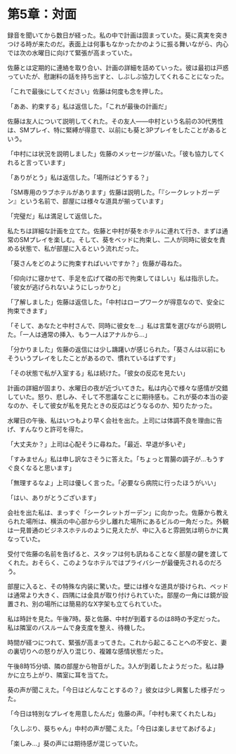 # 第5章：対面

録音を聞いてから数日が経った。私の中で計画は固まっていた。葵に真実を突きつける時が来たのだ。表面上は何事もなかったかのように振る舞いながら、内心では次の水曜日に向けて緊張が高まっていた。

佐藤とは定期的に連絡を取り合い、計画の詳細を詰めていった。彼は最初は戸惑っていたが、慰謝料の話を持ち出すと、しぶしぶ協力してくれることになった。

「これで最後にしてください」佐藤は何度も念を押した。

「ああ、約束する」私は返信した。「これが最後の計画だ」

佐藤は友人について説明してくれた。その友人——中村という名前の30代男性は、SMプレイ、特に緊縛が得意で、以前にも葵と3Pプレイをしたことがあるという。

「中村には状況を説明しました」佐藤のメッセージが届いた。「彼も協力してくれると言っています」

「ありがとう」私は返信した。「場所はどうする？」

「SM専用のラブホテルがあります」佐藤は説明した。「『シークレットガーデン』という名前で、部屋には様々な道具が揃っています」

「完璧だ」私は満足して返信した。

私たちは詳細な計画を立てた。佐藤と中村が葵をホテルに連れて行き、まずは通常のSMプレイを楽しむ。そして、葵をベッドに拘束し、二人が同時に彼女を責める状態で、私が部屋に入るという流れだった。

「葵さんをどのように拘束すればいいですか？」佐藤が尋ねた。

「仰向けに寝かせて、手足を広げて磔の形で拘束してほしい」私は指示した。「彼女が逃げられないようにしっかりと」

「了解しました」佐藤は返信した。「中村はロープワークが得意なので、安全に拘束できます」

「そして、あなたと中村さんで、同時に彼女を…」私は言葉を選びながら説明した。「一人は通常の挿入、もう一人はアナルから…」

「分かりました」佐藤の返信には少し躊躇いが感じられた。「葵さんは以前にもそういうプレイをしたことがあるので、慣れているはずです」

「その状態で私が入室する」私は続けた。「彼女の反応を見たい」

計画の詳細が固まり、水曜日の夜が近づいてきた。私は内心で様々な感情が交錯していた。怒り、悲しみ、そして不思議なことに期待感も。これが葵の本当の姿なのか、そして彼女が私を見たときの反応はどうなるのか、知りたかった。

水曜日の午後、私はいつもより早く会社を出た。上司には体調不良を理由に告げ、すんなりと許可を得た。

「大丈夫か？」上司は心配そうに尋ねた。「最近、早退が多いぞ」

「すみません」私は申し訳なさそうに答えた。「ちょっと胃腸の調子が…もうすぐ良くなると思います」

「無理するなよ」上司は優しく言った。「必要なら病院に行ったほうがいい」

「はい、ありがとうございます」

会社を出た私は、まっすぐ「シークレットガーデン」に向かった。佐藤から教えられた場所は、横浜の中心部から少し離れた場所にあるビルの一角だった。外観は一見普通のビジネスホテルのように見えたが、中に入ると雰囲気は明らかに異なっていた。

受付で佐藤の名前を告げると、スタッフは何も訊ねることなく部屋の鍵を渡してくれた。おそらく、このようなホテルではプライバシーが最優先されるのだろう。

部屋に入ると、その特殊な内装に驚いた。壁には様々な道具が掛けられ、ベッドは通常より大きく、四隅には金具が取り付けられていた。部屋の一角には鏡が設置され、別の場所には簡易的なX字架も立てられていた。

私は時計を見た。午後7時。葵と佐藤、中村が到着するのは8時の予定だった。私は隣室のバスルームで身支度を整え、待機した。

時間が経つにつれて、緊張が高まってきた。これから起こることへの不安と、妻の裏切りへの怒りが入り混じり、複雑な感情状態だった。

午後8時15分頃、隣の部屋から物音がした。3人が到着したようだった。私は静かに立ち上がり、隣室に耳を当てた。

葵の声が聞こえた。「今日はどんなことするの？」彼女は少し興奮した様子だった。

「今日は特別なプレイを用意したんだ」佐藤の声。「中村も来てくれたしね」

「久しぶり、葵ちゃん」中村の声が聞こえた。「今日は楽しませてあげるよ」

「楽しみ…」葵の声には期待感が混じっていた。